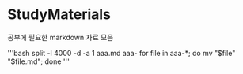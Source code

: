 # StudyMaterials
공부에 필요한 markdown 자료 모음


'''bash
split -l 4000 -d -a 1 aaa.md aaa-
for file in aaa-*; do mv "$file" "$file.md"; done
'''
